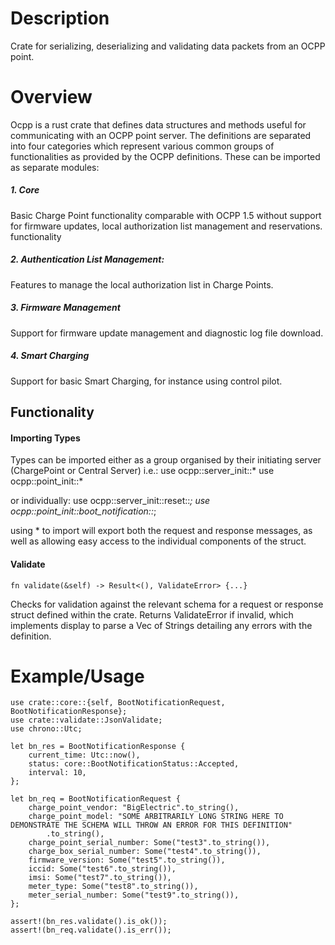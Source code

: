 # Description
Crate for serializing, deserializing and validating data packets from an OCPP point.

# Overview
Ocpp is a rust crate that defines data structures and methods useful for communicating with an OCPP point server. The definitions are separated into four categories which represent various common groups of functionalities as provided by the OCPP definitions. These can be imported as separate modules:
##### 1. Core
Basic Charge Point functionality comparable with OCPP 1.5 without support for firmware updates, local
authorization list management and reservations. functionality
##### 2. Authentication List Management:
Features to manage the local authorization list in Charge Points.
##### 3. Firmware Management
Support for firmware update management and diagnostic log file download.
##### 4. Smart Charging
Support for basic Smart Charging, for instance using control pilot.

## Functionality

#### Importing Types
Types can be imported either as a group organised by their initiating server (ChargePoint or Central Server) i.e.:
    use ocpp::server_init::*
    use ocpp::point_init::*

or individually: 
    use ocpp::server_init::reset::*;
    use ocpp::point_init::boot_notification::*;

using * to import will export both the request and response messages, as well as allowing easy access to the individual components of the struct.

#### Validate
	fn validate(&self) -> Result<(), ValidateError> {...}
Checks for validation against the relevant schema for a request or response struct defined within the crate. Returns ValidateError if invalid, which implements display to parse a Vec of Strings detailing any errors with the definition.

# Example/Usage
	use crate::core::{self, BootNotificationRequest, BootNotificationResponse};
	use crate::validate::JsonValidate;
	use chrono::Utc;

	let bn_res = BootNotificationResponse {
        current_time: Utc::now(),
        status: core::BootNotificationStatus::Accepted,
        interval: 10,
    };

    let bn_req = BootNotificationRequest {
        charge_point_vendor: "BigElectric".to_string(),
        charge_point_model: "SOME ARBITRARILY LONG STRING HERE TO DEMONSTRATE THE SCHEMA WILL THROW AN ERROR FOR THIS DEFINITION"
            .to_string(),
        charge_point_serial_number: Some("test3".to_string()),
        charge_box_serial_number: Some("test4".to_string()),
        firmware_version: Some("test5".to_string()),
        iccid: Some("test6".to_string()),
        imsi: Some("test7".to_string()),
        meter_type: Some("test8".to_string()),
        meter_serial_number: Some("test9".to_string()),
    };

    assert!(bn_res.validate().is_ok());
    assert!(bn_req.validate().is_err());



